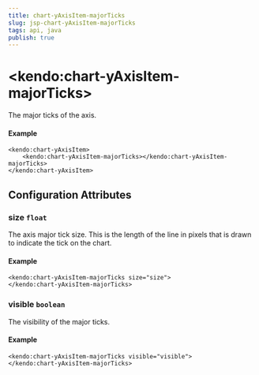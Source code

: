 ```yaml
---
title: chart-yAxisItem-majorTicks
slug: jsp-chart-yAxisItem-majorTicks
tags: api, java
publish: true
---
```


# \<kendo:chart-yAxisItem-majorTicks\>

The major ticks of the axis.

#### Example
    <kendo:chart-yAxisItem>
        <kendo:chart-yAxisItem-majorTicks></kendo:chart-yAxisItem-majorTicks>
    </kendo:chart-yAxisItem>

## Configuration Attributes

### size `float`

The axis major tick size. This is the length of the line in pixels that is drawn to indicate the tick on the chart.

#### Example
    <kendo:chart-yAxisItem-majorTicks size="size">
    </kendo:chart-yAxisItem-majorTicks>

### visible `boolean`

The visibility of the major ticks.

#### Example
    <kendo:chart-yAxisItem-majorTicks visible="visible">
    </kendo:chart-yAxisItem-majorTicks>

